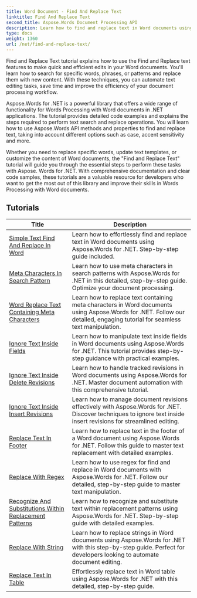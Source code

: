 ```yaml
---
title: Word Document - Find And Replace Text
linktitle: Find And Replace Text
second_title: Aspose.Words Document Processing API
description: Learn how to find and replace text in Word documents using Aspose.Words for .NET. The tutorials show you how to perform precise text searches, including advanced search options.
type: docs
weight: 1360
url: /net/find-and-replace-text/
---
```

Find and Replace Text tutorial explains how to use the Find and Replace text features to make quick and efficient edits in your Word documents. You'll learn how to search for specific words, phrases, or patterns and replace them with new content. With these techniques, you can automate text editing tasks, save time and improve the efficiency of your document processing workflow.

Aspose.Words for .NET is a powerful library that offers a wide range of functionality for Words Processing with Word documents in .NET applications. The tutorial provides detailed code examples and explains the steps required to perform text search and replace operations. You will learn how to use Aspose.Words API methods and properties to find and replace text, taking into account different options such as case, accent sensitivity and more.

Whether you need to replace specific words, update text templates, or customize the content of Word documents, the "Find and Replace Text" tutorial will guide you through the essential steps to perform these tasks with Aspose. Words for .NET. With comprehensive documentation and clear code samples, these tutorials are a valuable resource for developers who want to get the most out of this library and improve their skills in Words Processing with Word documents.

 ## Tutorials
| Title | Description |
| --- | --- |
| [Simple Text Find And Replace In Word](./simple-find-replace/) | Learn how to effortlessly find and replace text in Word documents using Aspose.Words for .NET. Step-by-step guide included. |
| [Meta Characters In Search Pattern](./meta-characters-in-search-pattern/) | Learn how to use meta characters in search patterns with Aspose.Words for .NET in this detailed, step-by-step guide. Optimize your document processing. |
| [Word Replace Text Containing Meta Characters](./replace-text-containing-meta-characters/) | Learn how to replace text containing meta characters in Word documents using Aspose.Words for .NET. Follow our detailed, engaging tutorial for seamless text manipulation. |
| [Ignore Text Inside Fields](./ignore-text-inside-fields/) | Learn how to manipulate text inside fields in Word documents using Aspose.Words for .NET. This tutorial provides step-by-step guidance with practical examples. |
| [Ignore Text Inside Delete Revisions](./ignore-text-inside-delete-revisions/) | Learn how to handle tracked revisions in Word documents using Aspose.Words for .NET. Master document automation with this comprehensive tutorial. |
| [Ignore Text Inside Insert Revisions](./ignore-text-inside-insert-revisions/) | Learn how to manage document revisions effectively with Aspose.Words for .NET. Discover techniques to ignore text inside insert revisions for streamlined editing. |
| [Replace Text In Footer](./replace-text-in-footer/) | Learn how to replace text in the footer of a Word document using Aspose.Words for .NET. Follow this guide to master text replacement with detailed examples. |
| [Replace With Regex](./replace-with-regex/) | Learn how to use regex for find and replace in Word documents with Aspose.Words for .NET. Follow our detailed, step-by-step guide to master text manipulation. |
| [Recognize And Substitutions Within Replacement Patterns](./recognize-and-substitutions-within-replacement-patterns/) | Learn how to recognize and substitute text within replacement patterns using Aspose.Words for .NET. Step-by-step guide with detailed examples. |
| [Replace With String](./replace-with-string/) | Learn how to replace strings in Word documents using Aspose.Words for .NET with this step-by-step guide. Perfect for developers looking to automate document editing. |
| [Replace Text In Table](./replace-text-in-table/) | Effortlessly replace text in Word table using Aspose.Words for .NET with this detailed, step-by-step guide. |
